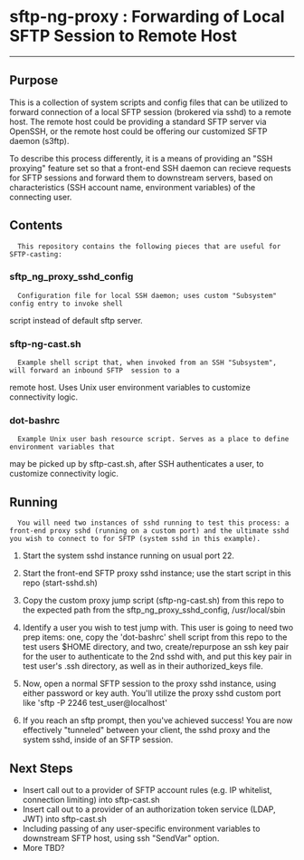 # sftp-ng-proxy : Forwarding of Local SFTP Session to Remote Host
***
## Purpose

This is a collection of system scripts and config files that can be utilized to forward connection
of a local SFTP session (brokered via sshd) to a remote host. The remote host could be providing a standard
SFTP server via OpenSSH, or the remote host could be offering our customized SFTP daemon (s3ftp).

To describe this process differently, it is a means of providing an "SSH proxying" feature set so that a
front-end SSH daemon can recieve requests for SFTP sessions and forward them to downstream servers, based on
characteristics (SSH account name, environment variables) of the connecting user.

## Contents

      This repository contains the following pieces that are useful for SFTP-casting:

### sftp_ng_proxy_sshd_config
      Configuration file for local SSH daemon; uses custom "Subsystem" config entry to invoke shell 
script instead of default sftp server.

### sftp-ng-cast.sh
      Example shell script that, when invoked from an SSH "Subsystem", will forward an inbound SFTP  session to a 
remote host. Uses Unix user environment variables to customize connectivity logic.

### dot-bashrc
      Example Unix user bash resource script. Serves as a place to define environment variables that
may be picked up by sftp-cast.sh, after SSH authenticates a user, to customize connectivity logic.

## Running
      You will need two instances of sshd running to test this process: a front-end proxy sshd (running on a custom port) and the ultimate sshd you wish to connect to for SFTP (system sshd in this example).

1) Start the system sshd instance running on usual port 22.

2) Start the front-end SFTP proxy sshd instance; use the start script in this repo (start-sshd.sh)

3) Copy the custom proxy jump script (sftp-ng-cast.sh) from this repo to the expected path from the sftp_ng_proxy_sshd_config, /usr/local/sbin

4) Identify a user you wish to test jump with. This user is going to need two prep items: one, copy the 'dot-bashrc' shell script from this repo to the test users $HOME directory, and two, create/repurpose an ssh key pair for the user to authenticate to the 2nd sshd with, and put this key pair in test user's .ssh directory, as well as in their authorized_keys file.

5) Now, open a normal SFTP session to the proxy sshd instance, using either password or key auth. You'll utilize the proxy sshd custom port like 'sftp -P 2246 test_user@localhost'

6) If you reach an sftp prompt, then you've achieved success! You are now effectively "tunneled" between your client, the sshd proxy and the system sshd, inside of an SFTP session.

## Next Steps

   * Insert call out to a provider of SFTP account rules (e.g. IP whitelist, connection limiting) into sftp-cast.sh
   * Insert call out to a provider of an authorization token service (LDAP, JWT) into sftp-cast.sh
   * Including passing of any user-specific environment variables to downstream SFTP host, using ssh "SendVar" option.
   * More TBD?
